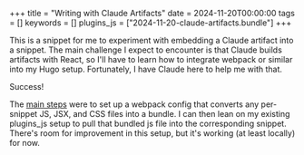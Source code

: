 +++
title = "Writing with Claude Artifacts"
date = 2024-11-20T00:00:00
tags = []
keywords = []
plugins_js = ["2024-11-20-claude-artifacts.bundle"]
+++

This is a snippet for me to experiment with embedding a Claude artifact into a snippet.
The main challenge I expect to encounter is that Claude builds artifacts with React, so I'll have to learn how to integrate webpack or similar into my Hugo setup. Fortunately, I have Claude here to help me with that.

<div id="jellybean-container"></div>

Success!

The [main steps](https://github.com/dbieber/davidbieber.com/pull/3/files) were to set up a webpack config that converts any per-snippet JS, JSX, and CSS files into a bundle. I can then lean on my existing plugins_js setup to pull that bundled js file into the corresponding snippet. There's room for improvement in this setup, but it's working (at least locally) for now.


